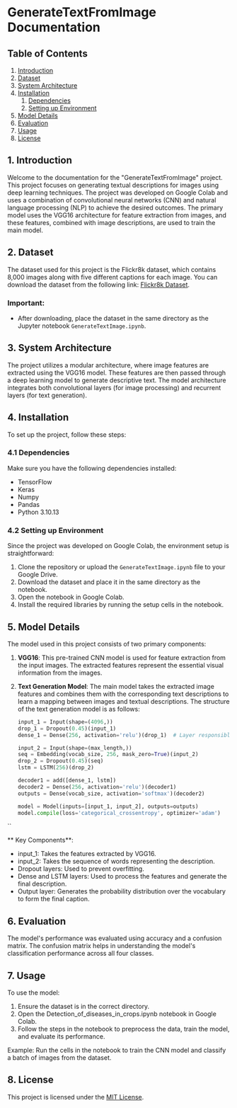 # GenerateTextFromImage Documentation

## Table of Contents

1. [Introduction](#1-introduction)
2. [Dataset](#2-dataset)
3. [System Architecture](#3-system-architecture)
4. [Installation](#4-installation)
   1. [Dependencies](#41-dependencies)
   2. [Setting up Environment](#42-setting-up-environment)
5. [Model Details](#5-model-details)
6. [Evaluation](#6-evaluation)
7. [Usage](#7-usage)
8. [License](#8-license)

## 1. Introduction

Welcome to the documentation for the "GenerateTextFromImage" project. This project focuses on generating textual descriptions for images using deep learning techniques. The project was developed on Google Colab and uses a combination of convolutional neural networks (CNN) and natural language processing (NLP) to achieve the desired outcomes. The primary model uses the VGG16 architecture for feature extraction from images, and these features, combined with image descriptions, are used to train the main model.

## 2. Dataset

The dataset used for this project is the Flickr8k dataset, which contains 8,000 images along with five different captions for each image. You can download the dataset from the following link: [Flickr8k Dataset](https://www.kaggle.com/datasets/adityajn105/flickr8k/data).

### Important:
- After downloading, place the dataset in the same directory as the Jupyter notebook `GenerateTextImage.ipynb`.

## 3. System Architecture

The project utilizes a modular architecture, where image features are extracted using the VGG16 model. These features are then passed through a deep learning model to generate descriptive text. The model architecture integrates both convolutional layers (for image processing) and recurrent layers (for text generation).

## 4. Installation

To set up the project, follow these steps:

### 4.1 Dependencies

Make sure you have the following dependencies installed:

- TensorFlow
- Keras
- Numpy
- Pandas
- Python 3.10.13

### 4.2 Setting up Environment

Since the project was developed on Google Colab, the environment setup is straightforward:

1. Clone the repository or upload the `GenerateTextImage.ipynb` file to your Google Drive.
2. Download the dataset and place it in the same directory as the notebook.
3. Open the notebook in Google Colab.
4. Install the required libraries by running the setup cells in the notebook.

## 5. Model Details

The model used in this project consists of two primary components:

1. **VGG16**: This pre-trained CNN model is used for feature extraction from the input images. The extracted features represent the essential visual information from the images.

2. **Text Generation Model**: The main model takes the extracted image features and combines them with the corresponding text descriptions to learn a mapping between images and textual descriptions. The structure of the text generation model is as follows:

   ```python
   input_1 = Input(shape=(4096,))
   drop_1 = Dropout(0.45)(input_1)
   dense_1 = Dense(256, activation='relu')(drop_1)  # Layer responsible for text processing

   input_2 = Input(shape=(max_length,))
   seq = Embedding(vocab_size, 256, mask_zero=True)(input_2)
   drop_2 = Dropout(0.45)(seq)
   lstm = LSTM(256)(drop_2)

   decoder1 = add([dense_1, lstm])
   decoder2 = Dense(256, activation='relu')(decoder1)
   outputs = Dense(vocab_size, activation='softmax')(decoder2)

   model = Model(inputs=[input_1, input_2], outputs=outputs)
   model.compile(loss='categorical_crossentropy', optimizer='adam')
``

** Key Components**:
- input_1: Takes the features extracted by VGG16.
- input_2: Takes the sequence of words representing the description.
- Dropout layers: Used to prevent overfitting.
- Dense and LSTM layers: Used to process the features and generate the final description.
- Output layer: Generates the probability distribution over the vocabulary to form the final caption.

## 6. Evaluation

The model's performance was evaluated using accuracy and a confusion matrix. The confusion matrix helps in understanding the model's classification performance across all four classes.

## 7. Usage
To use the model:

1. Ensure the dataset is in the correct directory.
2. Open the Detection_of_diseases_in_crops.ipynb notebook in Google Colab.
3. Follow the steps in the notebook to preprocess the data, train the model, and evaluate its performance.

Example:
Run the cells in the notebook to train the CNN model and classify a batch of images from the dataset.

## 8. License
This project is licensed under the [MIT License](LICENSE).
